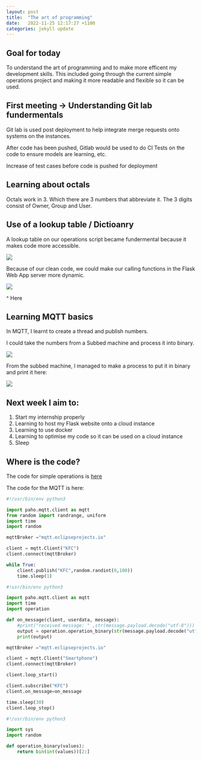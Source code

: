 ```yaml
---
layout: post
title:  "The art of programming"
date:   2022-11-25 12:17:27 +1100
categories: jekyll update
---
```


## Goal for today

To understand the art of programming and to make more efficent my development skills. This included going through the current simple operations project and making it more readable and flexible so it can be used. 

## First meeting -> Understanding Git lab fundermentals

Git lab is used post deployment to help integrate merge requests onto systems on the instances. 

After code has been pushed, Gitlab would be used to do CI Tests on the code to ensure models are learning, etc. 

Increase of test cases before code is pushed for deployment

## Learning about octals

Octals work in 3. Which there are 3 numbers that abbreviate it. The 3 digits consist of Owner, Group and User. 

## Use of a lookup table / Dictioanry 

A lookup table on our operations script became fundermental because it makes code more accessible.

![](https://i.imgur.com/UVmzJbr.png)

Because of our clean code, we could make our calling functions in the Flask Web App server more dynamic.

![](https://i.imgur.com/23McYOp.png)

^ Here 

## Learning MQTT basics

In MQTT, I learnt to create a thread and publish numbers. 

I could take the numbers from a Subbed machine and process it into binary. 

![](https://i.imgur.com/oIpe456.png)

From the subbed machine, I managed to make a process to put it in binary and print it here:

![](https://i.imgur.com/C8Emtit.png)

## Next week I aim to:

1) Start my internship properly
2) Learning to host my Flask website onto a cloud instance
3) Learning to use docker
4) Learning to optimise my code so it can be used on a cloud instance
5) Sleep


## Where is the code?

The code for simple operations is [here](https://github.com/MyMelodyUwU/simpleOperations.git)

The code for the MQTT is here:

```py
#!/usr/bin/env python3

import paho.mqtt.client as mqtt 
from random import randrange, uniform
import time
import random

mqttBroker ="mqtt.eclipseprojects.io" 

client = mqtt.Client("KFC")
client.connect(mqttBroker) 

while True:
    client.publish("KFC",random.randint(0,100))
    time.sleep(1)
```

```py
#!usr/bin/env python3

import paho.mqtt.client as mqtt
import time
import operation

def on_message(client, userdata, message):
    #print("received message: " ,str(message.payload.decode("utf-8")))
    output = operation.operation_binary(str(message.payload.decode("utf-8")))
    print(output)

mqttBroker ="mqtt.eclipseprojects.io"

client = mqtt.Client("Smartphone")
client.connect(mqttBroker) 

client.loop_start()

client.subscribe("KFC")
client.on_message=on_message 

time.sleep(30)
client.loop_stop()
```

```py
#!/usr/bin/env python3

import sys
import random

def operation_binary(values):
    return bin(int(values))[2:]
```

